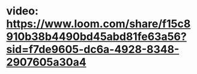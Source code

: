 # video: https://www.loom.com/share/f15c8910b38b4490bd45abd81fe63a56?sid=f7de9605-dc6a-4928-8348-2907605a30a4
